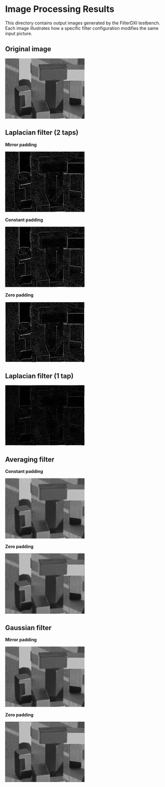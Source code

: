 # Image Processing Results

This directory contains output images generated by the FilterDXI testbench. Each image illustrates how a specific filter configuration modifies the same input picture.

## Original image

![Original](blocks_gray_256_194.jpg)

## Laplacian filter (2 taps)

**Mirror padding**

![Laplacian 2 Mirror](lap_2_mirror_output_256_194.jpg)

**Constant padding**

![Laplacian 2 Padding](lap_2_padding_output_256_194.jpg)

**Zero padding**

![Laplacian 2 Zeroing](lap_2_zeroing_output_256_194.jpg)

## Laplacian filter (1 tap)

![Laplacian 1 Output](lap_1_output_256_194.jpg)

## Averaging filter

**Constant padding**

![Average Padding](avg_padding_output_256_194.jpg)

**Zero padding**

![Average Zeroing](avg_zeroing_output_256_194.jpg)

## Gaussian filter

**Mirror padding**

![Gaussian Mirror](gauss_mirror_output_256_194.jpg)

**Zero padding**

![Gaussian Zeroing](gauss_zeroing_output_256_194.jpg)

